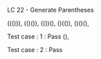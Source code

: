 
LC 22 - Generate Parentheses

((())), (()()), (())(), ()(()), ()()(), 

Test case : 1 : Pass
(), 

Test case : 2 : Pass
